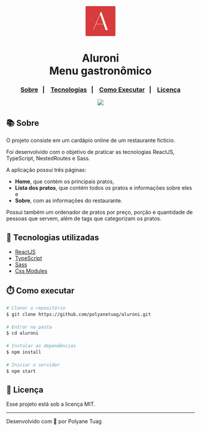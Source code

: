 <div align="center" justify-content="space-between">
  <img width= '80' src="./public/favicon.svg" /> 
  <h1>Aluroni <br/>
    Menu gastronômico </h1>
</div>

<h3 align="center">  
  <p align="center">
    <a href="#-sobre">Sobre</a>&nbsp;&nbsp;&nbsp;|&nbsp;&nbsp;&nbsp;
    <a href="#-tecnologias">Tecnologias</a>&nbsp;&nbsp;&nbsp;|&nbsp;&nbsp;&nbsp;
    <a href="#-como-executar">Como Executar</a>&nbsp;&nbsp;&nbsp;|&nbsp;&nbsp;&nbsp;
    <a href="#-licença">Licença</a>
  </p>
</h3>

<div align="center">
    <img width= '800' src="./public/assets/pratos/gif.gif" /> 
</div>

## 📚 Sobre

O projeto consiste em um cardápio online de um restaurante fictício. 

Foi desenvolvido com o objetivo de praticar as tecnologias ReactJS, TypeScript, NestedRoutes e Sass.

A aplicação possui três páginas: 
- **Home**, que contém os principais pratos,
- **Lista dos pratos**, que contém todos os pratos e informações sobre eles e 
- **Sobre**, com as informações do restaurante.
  
Possui também um ordenador de pratos por preço, porção e quantidade de pessoas que servem, além de tags que categorizam os pratos.

## 🚀 Tecnologias utilizadas

- [ReactJS](https://react.dev/)
- [TypeScript](https://www.typescriptlang.org/)
- [Sass](https://sass-lang.com/)
- [Css Modules](https://github.com/css-modules/css-modules)

## ⏱️ Como executar

```bash
# Clonar o repositório
$ git clone https://github.com/polyanetuag/aluroni.git

# Entrar na pasta  
$ cd aluroni

# Instalar as dependências
$ npm install 

# Iniciar o servidor
$ npm start
```

## 📝 Licença

Esse projeto está sob a licença MIT.

---
Desenvolvido com 💜 por Polyane Tuag
